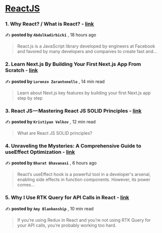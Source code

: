 
<h1><a href=https://medium.com/tag/reactjs/recommended target="_blank" rel="noopener noreferrer">ReactJS</a></h1>
<h3>1. Why React? / What is React? - <a href=https://medium.com/@bickiabdulkadir12/why-react-what-is-react-e805fa23c837?source=tag_recommended_feed---------0-84----------reactjs----------d4dff534_a59a_462c_8017_2d18d8cb47f7------- target="_blank" rel="noopener noreferrer">link</a></h3>

✍️ **posted by `Abdulkadirbicki`** <date> , 18 hours ago</date>

<blockquote>React.js is a JavaScript library developed by engineers at Facebook and favored by many developers and companies to create fast and…</blockquote>

<h3>2. Learn Next.js By Building Your First Next.js App From Scratch - <a href=https://medium.com/gitconnected/learn-next-js-by-building-your-first-next-js-app-from-scratch-8ec7cc93a9cb?source=tag_recommended_feed---------1-107----------reactjs----------d4dff534_a59a_462c_8017_2d18d8cb47f7------- target="_blank" rel="noopener noreferrer">link</a></h3>

✍️ **posted by `Lorenzo Zarantonello`** <date> , 14 min read</date>

<blockquote>Learn about Next.js key features by building your first Next.js app step by step</blockquote>

<h3>3. React JS — Mastering React JS SOLID Principles - <a href=https://medium.com/stackademic/react-js-mastering-react-js-solid-principles-dfb48d03e565?source=tag_recommended_feed---------2-85----------reactjs----------d4dff534_a59a_462c_8017_2d18d8cb47f7------- target="_blank" rel="noopener noreferrer">link</a></h3>

✍️ **posted by `Kristiyan Velkov`** <date> , 12 min read</date>

<blockquote>What are React JS SOLID principles?</blockquote>

<h3>4. Unraveling the Mysteries: A Comprehensive Guide to useEffect Optimization - <a href=https://medium.com/@uibharat/optimizing-useeffect-in-react-a-deep-dive-543f3c89cec7?source=tag_recommended_feed---------3-84----------reactjs----------d4dff534_a59a_462c_8017_2d18d8cb47f7------- target="_blank" rel="noopener noreferrer">link</a></h3>

✍️ **posted by `Bharat Bhavanasi`** <date> , 6 hours ago</date>

<blockquote>React’s useEffect hook is a powerful tool in a developer's arsenal, enabling side effects in function components. However, its power comes…</blockquote>

<h3>5. Why I Use RTK Query for API Calls in React - <a href=https://medium.com/codex/why-i-use-rtk-query-for-api-calls-in-react-fee9e2a4538?source=tag_recommended_feed---------4-107----------reactjs----------d4dff534_a59a_462c_8017_2d18d8cb47f7------- target="_blank" rel="noopener noreferrer">link</a></h3>

✍️ **posted by `Amy Blankenship`** <date> , 10 min read</date>

<blockquote>If you’re using Redux in React and you’re not using RTK Query for your API calls, you’re probably working too hard.</blockquote>

